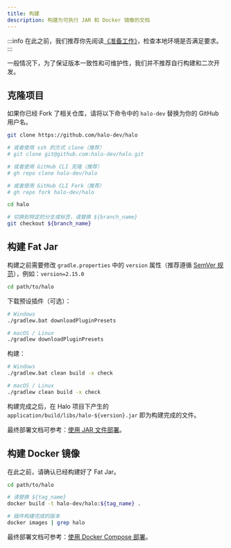 ```yaml
---
title: 构建
description: 构建为可执行 JAR 和 Docker 镜像的文档
---
```


:::info
在此之前，我们推荐你先阅读[《准备工作》](./prepare)，检查本地环境是否满足要求。
:::

一般情况下，为了保证版本一致性和可维护性，我们并不推荐自行构建和二次开发。

## 克隆项目

如果你已经 Fork 了相关仓库，请将以下命令中的 `halo-dev` 替换为你的 GitHub 用户名。

```bash
git clone https://github.com/halo-dev/halo

# 或者使用 ssh 的方式 clone（推荐）
# git clone git@github.com:halo-dev/halo.git

# 或者使用 GitHub CLI 克隆（推荐）
# gh repo clone halo-dev/halo 

# 或者使用 GitHub CLI Fork（推荐）
# gh repo fork halo-dev/halo

cd halo

# 切换到特定的分支或标签，请替换 ${branch_name}
git checkout ${branch_name}
```

## 构建 Fat Jar

构建之前需要修改 `gradle.properties` 中的 `version` 属性（推荐遵循 [SemVer 规范](https://semver.org/)），例如：`version=2.15.0`

```bash
cd path/to/halo
```

下载预设插件（可选）：

```bash
# Windows
./gradlew.bat downloadPluginPresets

# macOS / Linux
./gradlew downloadPluginPresets
```

构建：

```bash
# Windows
./gradlew.bat clean build -x check

# macOS / Linux
./gradlew clean build -x check
```

构建完成之后，在 Halo 项目下产生的 `application/build/libs/halo-${version}.jar` 即为构建完成的文件。

最终部署文档可参考：[使用 JAR 文件部署](../../getting-started/install/jar-file.md)。

## 构建 Docker 镜像

在此之前，请确认已经构建好了 Fat Jar。

```bash
cd path/to/halo
```

```bash
# 请替换 ${tag_name}
docker build -t halo-dev/halo:${tag_name} .
```

```bash
# 插件构建完成的版本
docker images | grep halo
```

最终部署文档可参考：[使用 Docker Compose 部署](../../getting-started/install/docker-compose.md)。
